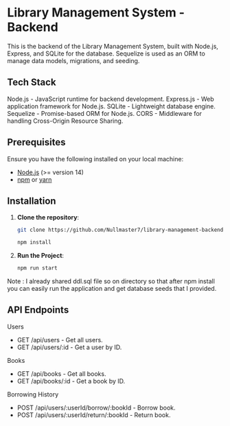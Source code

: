 # Library Management System - Backend

This is the backend of the Library Management System, built with Node.js, 
Express, and SQLite for the database. Sequelize is used as an ORM to manage data models, migrations, and seeding.

## Tech Stack
Node.js - JavaScript runtime for backend development.
Express.js - Web application framework for Node.js.
SQLite - Lightweight database engine.
Sequelize - Promise-based ORM for Node.js.
CORS - Middleware for handling Cross-Origin Resource Sharing.

## Prerequisites

Ensure you have the following installed on your local machine:

- [Node.js](https://nodejs.org/) (>= version 14)
- [npm](https://www.npmjs.com/) or [yarn](https://yarnpkg.com/)

## Installation

1. **Clone the repository**:

   ```bash
   git clone https://github.com/Nullmaster7/library-management-backend.git
   
   npm install

2. **Run the Project**:
   ```bash
   npm run start 

Note : I already shared ddl.sql file so on directory so that after npm install 
you can easily run the application and get database seeds that I provided.

## API Endpoints

Users

- GET /api/users - Get all users.
- GET /api/users/:id - Get a user by ID.

Books

- GET /api/books - Get all books.
- GET /api/books/:id - Get a book by ID.

Borrowing History

- POST /api/users/:userId/borrow/:bookId - Borrow book.
- POST /api/users/:userId/return/:bookId - Return book.
